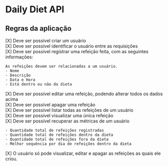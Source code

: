# Daily Diet API

## Regras da aplicação

[X] Deve ser possível criar um usuário  
[X] Deve ser possível identificar o usuário entre as requisições  
[X] Deve ser possível registrar uma refeição feita, com as seguintes informações:  

    As refeições devem ser relacionadas a um usuário.
    - Nome
    - Descrição
    - Data e Hora
    - Está dentro ou não da dieta

[X] Deve ser possível editar uma refeição, podendo alterar todos os dados acima  
[X] Deve ser possível apagar uma refeição  
[X] Deve ser possível listar todas as refeições de um usuário  
[X] Deve ser possível visualizar uma única refeição  
[X] Deve ser possível recuperar as métricas de um usuário  

    - Quantidade total de refeições registradas
    - Quantidade total de refeições dentro da dieta
    - Quantidade total de refeições fora da dieta
    - Melhor sequência por dia de refeições dentro da dieta

[X] O usuário só pode visualizar, editar e apagar as refeições as quais ele criou.